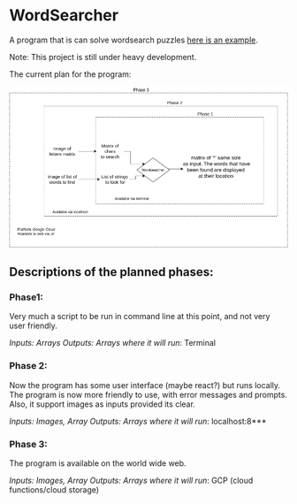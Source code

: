 # WordSearcher

A program that is can solve wordsearch puzzles [here is an example](https://thewordsearch.com). 

Note: This project is still under heavy development.

The current plan for the program:

![Current Architecture Plan](docs/WordSearcher.png)

## Descriptions of the planned phases:
### Phase1:

Very much a script to be run in command line at this point, and not very user friendly. 

_Inputs: Arrays_
_Outputs: Arrays_
_where it will run_: Terminal

### Phase 2:
Now the program has some user interface (maybe react?) but runs locally. The program is now more friendly to use, with error messages and prompts. Also, it support images as inputs provided its clear.

_Inputs: Images, Array_
_Outputs: Arrays_
_where it will run_: localhost:8***

### Phase 3:
The program is available on the world wide web. 

_Inputs: Images, Array_
_Outputs: Arrays_ 
_where it will run_: GCP (cloud functions/cloud storage)